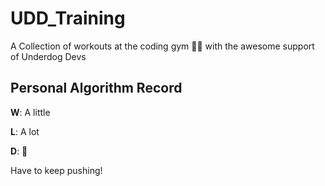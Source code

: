 # UDD_Training
A Collection of workouts at the coding gym 💪🏽
with the awesome support of Underdog Devs

## Personal Algorithm Record

**W**: A little

**L**: A lot

**D**: 👀

Have to keep pushing!
